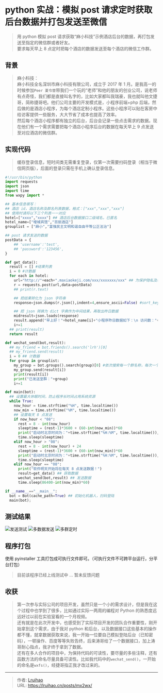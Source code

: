 # python 实战：模拟 post 请求定时获取后台数据并打包发送至微信


> 用 python 模拟 post 请求获取“麻小科技”示例酒店后台的数据，再打包发送至指定的微信群或者好友。  
> 要求每天早上 8 点定时把每个酒店的数据发送至每个酒店的微信工作群。

<!--more-->

## 背景

> 麻小科技：  
> 麻小科技全名深圳市麻小科技有限公司，成立于 2017 年 1 月。是我高一的时候参加`Peer 夏令营`带我们一个玩的“老师”和他的朋友的创业公司，说老师有点奇怪，我们都是直接叫名字的，比如大家都叫我瑞豪，我也就叫他文捷哥，简称捷哥吧。他们公司主要的开发模式是，小程序前端+php 后端，然后做的是酒店小程序，为每个酒店定制小程序。这些小程序可以贴在客房中给访客提供一些服务，大大节省了成本也提高了效率。  
> 然后每个酒店小程序都有独立的后台，后台会记录一些点击需求的数据。现在他们有一个需求需要把每个酒店小程序后台的数据在每天早上 9 点发送至对应酒店的微信群。

## 实现代码

> 缓存登录信息，短时间类无需重复登录，仅第一次需要扫码登录（相当于微信网页版），后面的登录只需在手机上确认登录信息。

```python
#!/usr/bin/python
import requests
import json
import time
from wxpy import *

## 基本信息填写：
## 酒店 id，酒店名称及群名列表数据，格式：["xxx","xxx","xxx"]
## 使用时请将以下三个列表一一对应
hotel=["xxxx","xxxx"] ## 酒店后台数据接口二级域名，已匿名
hotel_name=["增城宾馆","百丽酒店"]
grouplist = ["麻小","富强民主文明和谐自由平等公正法治"]

## post 请求发送的数据
postData = {
    ## 'username':'test',
    ## 'password':'123456',
}

def get_data():
  result = [] #结果列表
  i = 0 #计数器
  for each in hotel:
    url="http://"+each+".maxiaokeji.com/xxx/xxxxxxx/xxx" ## 为保护隐私及权益，这里不提供接口
    r = requests.post(url,data=postData)
    ## print(r.text)

    ## 把结果转化为 json 字符串
    response=json.dumps(r.json(),indent=4,ensure_ascii=False) #sort_keys=True

    ## 把 json 转换为 dict 字典作为中间结果，再取出昨日数据
    midresult=json.loads(response)
    result.append("早上好！"+hotel_name[i]+"小程序昨日数据如下：\n 访问数："+str(midresult["data"]["yesterday_data"]["type1"])+"\n 房间数："+str(midresult["data"]["yesterday_data"]["type2"])+"\n 需求量："+str(midresult["data"]["yesterday_data"]["type3"])+"\n 商品点击量："+str(midresult["data"]["yesterday_data"]["type4"]))
    i+=1
  ## print(result)
  return result

def wechat_send(bot,result):
  ## my_friend = bot.friends().search('lrh')[0]
  ## my_friend.send(result)
  i = 0 ## 计数器
  for group in grouplist:
    my_group = bot.groups().search(group)[0] #依次搜索每一个群名称，每次一个
    my_group.send(result[i])
    print(result[i])
    print("已发送至群："+group)
    i+=1

def main(bot):
  ## 设置最大休眠时间，防止程序长时间占用系统资源
  while True:
    now_hour = time.strftime("%H", time.localtime())
    now_min = time.strftime("%M", time.localtime())
    ## 设置每天 8 点发送
    if now_hour < "08":
      rest = 8 - int(now_hour)
      sleeptime = (rest-1)*3600 + (60-int(now_min))*60
      print("启动时北京时间为："+time.strftime("%H:%M", time.localtime()),"\t 软件将在",rest-1,"小时",int((sleeptime-(rest-1)*3600)/60),"分钟后发送数据")
      time.sleep(sleeptime)
    elif now_hour > "08":
      rest = 8 - int(now_hour) + 24
      sleeptime = (rest-1)*3600 + (60-int(now_min))*60
      print("启动时北京时间为："+time.strftime("%H:%M", time.localtime()),"\t 软件将在",rest-1,"小时",int((sleeptime-(rest-1)*3600)/60),"分钟后发送数据")
      time.sleep(sleeptime)
    elif now_hour == "08":
      print("软件明天开始将在每天 8 点发送数据！")
      result=get_data() ## 获取数据
      wechat_send(bot,result) ## 发送数据
      time.sleep(86400-int(now_min)*60)

if __name__=="__main__":
  bot = Bot(cache_path=True) ## 初始化机器人，扫码登陆
  main(bot);
```

## 测试结果

![发送测试](images/1.jpg) ![多数据发送](images/2.png) ![多群定时](images/3.png)

## 程序打包

使用 pyinstaller 工具打包成可执行文件即可。（可执行文件不可跨平台运行，分平台打包）

> 目前该程序已经上线测试中 ... 暂未反馈问题

## 收获

> 第一次参与实际公司的项目开发，虽然只是一个小的需求设计，但是我在这个过程中也学到了很多，比如通过实际一两周的编程对 Python 的熟悉度远远好过以前在实验室看的一个月视频。  
> 还有就是在此次开发中，也感受到了实际项目开发的团队合作重要性，刚开始拿到这个需求，由于我对 python 和后台，以及数据接口这些基本的操作都不懂，就拿数据获取来说，我一开始一位要自己模拟登陆后台（已知密码），一顿操作、百度等等失败告终，后来涛哥给了一个数据接口，加上涛哥耐心指点，我才终于拿到了数据。  
> 还有在多人合作的项目中，为保持代码的可读性，要尽量的多些注释，还有函数方法的命名尽量具备可读性。比如我代码中的`wechat_send()`，一开始的命名是`wxfs()`，经捷哥指正我才改过来的。


---

> 作者: [Lruihao](https://github.com/Lruihao)  
> URL: https://lruihao.cn/posts/mx2wx/  

